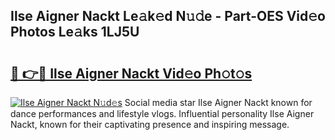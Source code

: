 ## Ilse Aigner Nackt Le𝚊k𝚎d N𝚞𝚍e - Part-OES Vid𝚎o Photos Le𝚊ks 1LJ5U

# <h2><a href="http://fb36qq.evod.top/?m=Ilse+Aigner+Nackt">🔗 👉🔴 Ilse Aigner Nackt Vid𝚎o Ph𝚘t𝚘s</a></h2>

[![Ilse Aigner Nackt N𝚞d𝚎s](https://i.imgur.com/8V9OHl7.gif)](http://fb36qq.evod.top/?m=Ilse+Aigner+Nackt)
Social media star Ilse Aigner Nackt known for dance performances and lifestyle vlogs. Influential personality Ilse Aigner Nackt, known for their captivating presence and inspiring message. 
